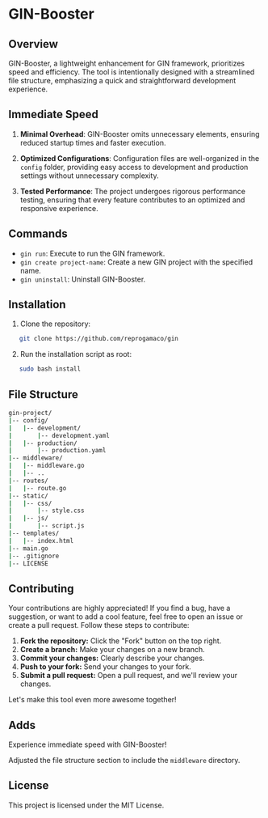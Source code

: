 # GIN-Booster

## Overview
GIN-Booster, a lightweight enhancement for GIN framework, prioritizes speed and efficiency. The tool is intentionally designed with a streamlined file structure, emphasizing a quick and straightforward development experience.

## Immediate Speed
1. **Minimal Overhead**: GIN-Booster omits unnecessary elements, ensuring reduced startup times and faster execution.

2. **Optimized Configurations**: Configuration files are well-organized in the `config` folder, providing easy access to development and production settings without unnecessary complexity.

3. **Tested Performance**: The project undergoes rigorous performance testing, ensuring that every feature contributes to an optimized and responsive experience.

## Commands
- `gin run`: Execute to run the GIN framework.
- `gin create project-name`: Create a new GIN project with the specified name.
- `gin uninstall`: Uninstall GIN-Booster.

## Installation
1. Clone the repository:
```bash
   git clone https://github.com/reprogamaco/gin
```
2. Run the installation script as root:
```bash
   sudo bash install
```

## File Structure
```bash
gin-project/
|-- config/
|   |-- development/
|       |-- development.yaml
|   |-- production/
|       |-- production.yaml
|-- middleware/
|   |-- middleware.go 
|   |-- ..
|-- routes/
|   |-- route.go
|-- static/
|   |-- css/
|       |-- style.css
|   |-- js/
|       |-- script.js
|-- templates/
|   |-- index.html
|-- main.go
|-- .gitignore
|-- LICENSE
```

## Contributing

Your contributions are highly appreciated! If you find a bug, have a suggestion, or want to add a cool feature, feel free to open an issue or create a pull request. Follow these steps to contribute:

1. **Fork the repository:** Click the "Fork" button on the top right.
2. **Create a branch:** Make your changes on a new branch.
3. **Commit your changes:** Clearly describe your changes.
4. **Push to your fork:** Send your changes to your fork.
5. **Submit a pull request:** Open a pull request, and we'll review your changes.

Let's make this tool even more awesome together!



## Adds
Experience immediate speed with GIN-Booster!

Adjusted the file structure section to include the `middleware` directory.


## License

This project is licensed under the MIT License.


